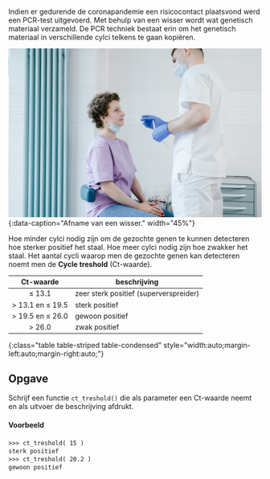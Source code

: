 Indien er gedurende de coronapandemie een risicocontact plaatsvond werd een PCR-test uitgevoerd. Met behulp van een wisser wordt wat genetisch materiaal verzameld. De PCR techniek bestaat erin om het genetisch materiaal in verschillende cylci telkens te gaan kopiëren.

![Afname van een wisser.](media/shvets-production.jpg "Foto door SHVETS production op Pexels."){:data-caption="Afname van een wisser." width="45%"}

Hoe minder cylci nodig zijn om de gezochte genen te kunnen detecteren hoe sterker positief het staal. Hoe meer cylci nodig zijn hoe zwakker het staal. Het aantal cycli waarop men de gezochte genen kan detecteren noemt men de **Cycle treshold** (Ct-waarde).

| Ct-waarde | beschrijving |
|:--------:|-------------|
| ≤ 13.1  |    zeer sterk positief (superverspreider) |
| > 13.1 en ≤ 19.5 |  sterk positief |
| > 19.5 en ≤ 26.0  | gewoon positief |
| > 26.0 |  zwak positief |
{:class="table table-striped table-condensed" style="width:auto;margin-left:auto;margin-right:auto;"}

## Opgave
Schrijf een functie `ct_treshold()` die als parameter een Ct-waarde neemt en als uitvoer de beschrijving afdrukt.

#### Voorbeeld
```
>>> ct_treshold( 15 )
sterk positief
>>> ct_treshold( 20.2 )
gewoon positief
```